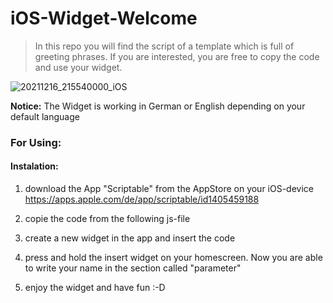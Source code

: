 # iOS-Widget-Welcome
> In this repo you will find the script of a template which is full of greeting phrases. If you are interested, you are free to copy the code and use your widget.




![20211216_215540000_iOS](https://user-images.githubusercontent.com/72035881/146455653-94bb10bf-29bb-4f83-832b-9201d820e4fc.jpg)

**Notice:**
The Widget is working in German or English depending on your default language



### **For Using:**

#### Instalation:

1. download the App "Scriptable" from the AppStore on your iOS-device
    https://apps.apple.com/de/app/scriptable/id1405459188

2. copie the code from the following js-file

3. create a new widget in the app and insert the code

4. press and hold the insert widget on your homescreen. Now you are able to write your name in the section called "parameter"

5. enjoy the widget and have fun :-D
